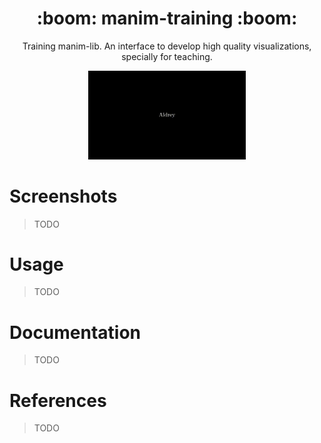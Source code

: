 <h1 align='center'>:boom: manim-training :boom:</h1>

<p align='center'> Training manim-lib. An interface to develop high quality visualizations, specially for teaching.</p>
<p align='center'><img src="/preview/rotation.gif" width="50%"/> </p>


# Screenshots 


> TODO

# Usage

> TODO

# Documentation 

> TODO

# References

> TODO
